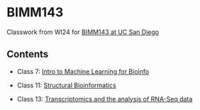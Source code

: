 # BIMM143
Classwork from WI24 for [BIMM143 at UC San Diego](https://yeringo26.github.io/BIMM143/) 

## Contents 
- Class 7: [Intro to Machine Learning for Bioinfo](https://github.com/yeringo26/BIMM143/blob/main/class07lab/class07lab.qmd)


- Class 11: [Structural Bioinformatics](https://github.com/yeringo26/BIMM143/blob/main/class11lab/class11lab.pdf)

- Class 13: [Transcriptomics and the analysis of RNA-Seq data](https://github.com/yeringo26/BIMM143/blob/main/Class13Lab/class13lab.pdf)
